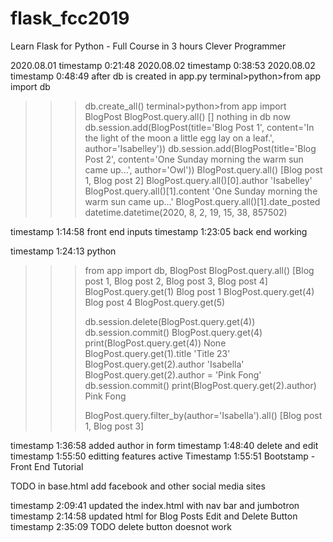 # flask_fcc2019
Learn Flask for Python - Full Course in 3 hours
Clever Programmer

2020.08.01 timestamp 0:21:48
2020.08.02 timestamp 0:38:53
2020.08.02 timestamp 0:48:49
after db is created in app.py
terminal>python>from app import db
>>>db.create_all()
>>>terminal>python>from app import BlogPost
>>>BlogPost.query.all()
[] nothing in db now
>>>db.session.add(BlogPost(title='Blog Post 1', content='In the light of the moon a little egg lay on a leaf.', author='Isabelley'))
>>>db.session.add(BlogPost(title='Blog Post 2', content='One Sunday morning the warm sun came up...', author='Owl'))
>>>BlogPost.query.all()
[Blog post 1, Blog post 2]
>>> BlogPost.query.all()[0].author
'Isabelley'
>>> BlogPost.query.all()[1].content
'One Sunday morning the warm sun came up...'
>>> BlogPost.query.all()[1].date_posted
datetime.datetime(2020, 8, 2, 19, 15, 38, 857502)

timestamp 1:14:58 front end inputs
timestamp 1:23:05 back end working

timestamp 1:24:13
python
>>>from app import db, BlogPost
>>> BlogPost.query.all()
[Blog post 1, Blog post 2, Blog post 3, Blog post 4]
>>> BlogPost.query.get(1)
Blog post 1
>>> BlogPost.query.get(4)
Blog post 4
>>> BlogPost.query.get(5)
>>>
>>> db.session.delete(BlogPost.query.get(4))
>>> db.session.commit()
>>> BlogPost.query.get(4)
>>> print(BlogPost.query.get(4))
None
>>> BlogPost.query.get(1).title
'Title 23'
>>> BlogPost.query.get(2).author
'Isabella'
>>> BlogPost.query.get(2).author = 'Pink Fong'
>>> db.session.commit()
>>> print(BlogPost.query.get(2).author)
Pink Fong
>>>
>>> BlogPost.query.filter_by(author='Isabella').all()
[Blog post 1, Blog post 3]



timestamp 1:36:58 added author in form
timestamp 1:48:40 delete and edit
timestamp 1:55:50 editting features active
Timestamp 1:55:51 Bootstamp - Front End Tutorial

TODO in base.html add facebook and other social media sites

timestamp 2:09:41 updated the index.html with nav bar and jumbotron
timestamp 2:14:58 updated html for Blog Posts Edit and Delete Button
timestamp 2:35:09 
TODO delete button doesnot work